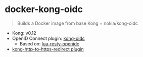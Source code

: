 # docker-kong-oidc
> Builds a Docker image from base Kong + nokia/kong-oidc

- Kong: v0.12
- OpenID Connect plugin: [kong-oidc](https://github.com/nokia/kong-oidc)
    - Based on: [lua-resty-openidc](https://github.com/zmartzone/lua-resty-openidc)
- [kong-http-to-https-redirect plugin](https://github.com/HappyValleyIO/kong-http-to-https-redirect)

